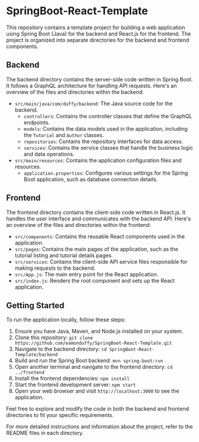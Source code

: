 # SpringBoot-React-Template

This repository contains a template project for building a web application using Spring Boot (Java) for the backend and React.js for the frontend. The project is organized into separate directories for the backend and frontend components.

## Backend

The backend directory contains the server-side code written in Spring Boot. It follows a GraphQL architecture for handling API requests. Here's an overview of the files and directories within the backend:

-   `src/main/java/com/duffy/backend`: The Java source code for the backend.
    -   `controllers`: Contains the controller classes that define the GraphQL endpoints.
    -   `models`: Contains the data models used in the application, including the `Tutorial` and `Author` classes.
    -   `repositories`: Contains the repository interfaces for data access.
    -   `services`: Contains the service classes that handle the business logic and data operations.
-   `src/main/resources`: Contains the application configuration files and resources.
    -   `application.properties`: Configures various settings for the Spring Boot application, such as database connection details.

## Frontend

The frontend directory contains the client-side code written in React.js. It handles the user interface and communicates with the backend API. Here's an overview of the files and directories within the frontend:

-   `src/components`: Contains the reusable React components used in the application.
-   `src/pages`: Contains the main pages of the application, such as the tutorial listing and tutorial details pages.
-   `src/services`: Contains the client-side API service files responsible for making requests to the backend.
-   `src/App.js`: The main entry point for the React application.
-   `src/index.js`: Renders the root component and sets up the React application.

## Getting Started

To run the application locally, follow these steps:

1. Ensure you have Java, Maven, and Node.js installed on your system.
2. Clone this repository: `git clone https://github.com/eamonduffy/SpringBoot-React-Template.git`
3. Navigate to the backend directory: `cd SpringBoot-React-Template/backend`
4. Build and run the Spring Boot backend: `mvn spring-boot:run`
5. Open another terminal and navigate to the frontend directory: `cd ../frontend`
6. Install the frontend dependencies: `npm install`
7. Start the frontend development server: `npm start`
8. Open your web browser and visit `http://localhost:3000` to see the application.

Feel free to explore and modify the code in both the backend and frontend directories to fit your specific requirements.

For more detailed instructions and information about the project, refer to the README files in each directory.
